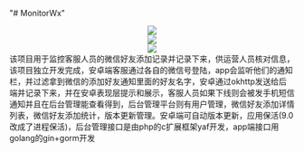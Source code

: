 "# MonitorWx" 
<div align=center><img src="http://test.zcjian.cn/pc1.png" /></div>
<div align=center><img src="http://test.zcjian.cn/pc2.png" /></div>
<div align=center><img src="http://test.zcjian.cn/m.jpg" /></div>
该项目用于监控客服人员的微信好友添加记录并记录下来，供运营人员核对信息，该项目独立开发完成，安卓端客服通过各自的微信号登陆，app会监听他们的通知栏，并过滤拿到微信的添加好友通知里面的好友名字，安卓通过okhttp发送给后端并记录下来，并在安卓表现层提示和展示，客服人员如果下线则会被发手机短信通知并且在后台管理能查看得到，后台管理平台则有用户管理，微信好友添加详情列表，微信好友添加统计，版本更新管理。安卓端可自动版本更新，应用保活(9.0改成了进程保活)，后台管理接口是由php的c扩展框架yaf开发，app端接口用golang的gin+gorm开发

